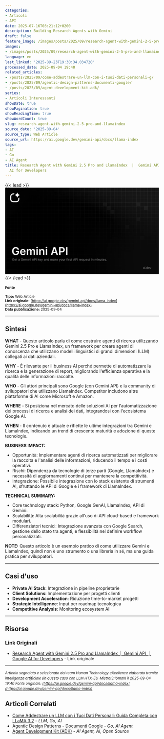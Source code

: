 ```yaml
---
categories:
- Articoli
- API
date: 2025-07-16T03:21:12+0200
description: Building Research Agents with Gemini
draft: false
feature_image: /images/posts/2025/09/research-agent-with-gemini-2-5-pro-and-llamaindex-featured.webp
images:
- /images/posts/2025/09/research-agent-with-gemini-2-5-pro-and-llamaindex-featured.webp
language: en
last_linked: '2025-09-23T19:30:34.034720'
processed_date: 2025-09-04 19:40
related_articles:
- /posts/2025/09/come-addestrare-un-llm-con-i-tuoi-dati-personali-g/
- /posts/2025/09/agentic-design-patterns-documenti-google/
- /posts/2025/09/agent-development-kit-adk/
series:
- Articoli Interessanti
showDate: true
showPagination: true
showReadingTime: true
showWordCount: true
slug: research-agent-with-gemini-2-5-pro-and-llamaindex
source_date: '2025-09-04'
source_type: Web Article
source_url: https://ai.google.dev/gemini-api/docs/llama-index
tags:
- AI
- Go
- AI Agent
title: Research Agent with Gemini 2.5 Pro and LlamaIndex  |  Gemini API  |  Google
  AI for Developers
---
```


{{< lead >}}
![Featured image](/images/posts/2025/09/research-agent-with-gemini-2-5-pro-and-llamaindex-featured.webp)
{{< /lead >}}

<small>

#### Fonte

**Tipo:** Web Article  
**Link originale:** [https://ai.google.dev/gemini-api/docs/llama-index](https://ai.google.dev/gemini-api/docs/llama-index)  
**Data pubblicazione:** 2025-09-04

</small>

---

## Sintesi

**WHAT** - Questo articolo parla di come costruire agenti di ricerca utilizzando Gemini 2.5 Pro e LlamaIndex, un framework per creare agenti di conoscenza che utilizzano modelli linguistici di grandi dimensioni (LLM) collegati ai dati aziendali.

**WHY** - È rilevante per il business AI perché permette di automatizzare la ricerca e la generazione di report, migliorando l'efficienza operativa e la qualità delle informazioni raccolte.

**WHO** - Gli attori principali sono Google (con Gemini API) e la community di sviluppatori che utilizzano LlamaIndex. Competitor includono altre piattaforme di AI come Microsoft e Amazon.

**WHERE** - Si posiziona nel mercato delle soluzioni AI per l'automatizzazione dei processi di ricerca e analisi dei dati, integrandosi con l'ecosistema Google AI.

**WHEN** - Il contenuto è attuale e riflette le ultime integrazioni tra Gemini e LlamaIndex, indicando un trend di crescente maturità e adozione di queste tecnologie.

**BUSINESS IMPACT:**
- Opportunità: Implementare agenti di ricerca automatizzati per migliorare la raccolta e l'analisi delle informazioni, riducendo il tempo e i costi operativi.
- Rischi: Dipendenza da tecnologie di terze parti (Google, LlamaIndex) e necessità di aggiornamenti continui per mantenere la competitività.
- Integrazione: Possibile integrazione con lo stack esistente di strumenti AI, sfruttando le API di Google e i framework di LlamaIndex.

**TECHNICAL SUMMARY:**
- Core technology stack: Python, Google GenAI, LlamaIndex, API di Gemini.
- Scalabilità: Alta scalabilità grazie all'uso di API cloud-based e framework modulari.
- Differenziatori tecnici: Integrazione avanzata con Google Search, gestione dello stato tra agenti, e flessibilità nel definire workflow personalizzati.

**NOTE:** Questo articolo è un esempio pratico di come utilizzare Gemini e LlamaIndex, quindi non è uno strumento o una libreria in sé, ma una guida pratica per sviluppatori.

---

## Casi d'uso

- **Private AI Stack**: Integrazione in pipeline proprietarie
- **Client Solutions**: Implementazione per progetti clienti
- **Development Acceleration**: Riduzione time-to-market progetti
- **Strategic Intelligence**: Input per roadmap tecnologica
- **Competitive Analysis**: Monitoring ecosystem AI

---



## Risorse

### Link Originali
- [Research Agent with Gemini 2.5 Pro and LlamaIndex  |  Gemini API  |  Google AI for Developers](https://ai.google.dev/gemini-api/docs/llama-index) - Link originale


---

*<small>Articolo segnalato e selezionato dal team Human Technology eXcellence elaborato tramite intelligenza artificiale (in questo caso con LLM HTX-EU-Mistral3.1Small) il 2025-09-04 19:40
Fonte originale: [https://ai.google.dev/gemini-api/docs/llama-index](https://ai.google.dev/gemini-api/docs/llama-index)</small>*

## Articoli Correlati

- [Come Addestrare un LLM con i Tuoi Dati Personali: Guida Completa con LLaMA 3.2](/posts/2025/09/come-addestrare-un-llm-con-i-tuoi-dati-personali-g/) - *LLM, Go, AI*
- [Agentic Design Patterns - Documenti Google](/posts/2025/09/agentic-design-patterns-documenti-google/) - *Go, AI Agent*
- [Agent Development Kit (ADK)](/posts/2025/09/agent-development-kit-adk/) - *AI Agent, AI, Open Source*